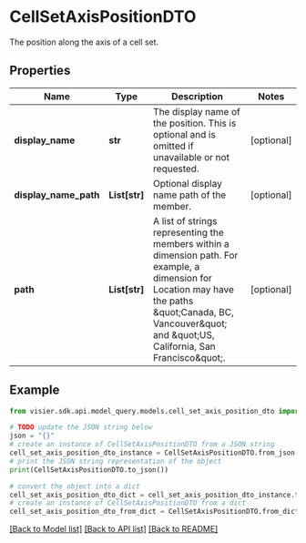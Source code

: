 # CellSetAxisPositionDTO

The position along the axis of a cell set.

## Properties

Name | Type | Description | Notes
------------ | ------------- | ------------- | -------------
**display_name** | **str** | The display name of the position. This is optional and is omitted if unavailable or not requested. | [optional] 
**display_name_path** | **List[str]** | Optional display name path of the member. | [optional] 
**path** | **List[str]** | A list of strings representing the members within a dimension path. For example,  a dimension for Location may have the paths \&quot;Canada, BC, Vancouver\&quot; and \&quot;US, California, San Francisco\&quot;. | [optional] 

## Example

```python
from visier.sdk.api.model_query.models.cell_set_axis_position_dto import CellSetAxisPositionDTO

# TODO update the JSON string below
json = "{}"
# create an instance of CellSetAxisPositionDTO from a JSON string
cell_set_axis_position_dto_instance = CellSetAxisPositionDTO.from_json(json)
# print the JSON string representation of the object
print(CellSetAxisPositionDTO.to_json())

# convert the object into a dict
cell_set_axis_position_dto_dict = cell_set_axis_position_dto_instance.to_dict()
# create an instance of CellSetAxisPositionDTO from a dict
cell_set_axis_position_dto_from_dict = CellSetAxisPositionDTO.from_dict(cell_set_axis_position_dto_dict)
```
[[Back to Model list]](../README.md#documentation-for-models) [[Back to API list]](../README.md#documentation-for-api-endpoints) [[Back to README]](../README.md)


